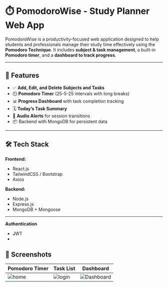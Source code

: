 # ⏱️ PomodoroWise - Study Planner Web App

PomodoroWise is a productivity-focused web application designed to help students and professionals manage their study time effectively using the **Pomodoro Technique**. It includes **subject & task management**, a built-in **Pomodoro timer**, and a **dashboard to track progress**.

---

## 🚀 Features

- ✅ **Add, Edit, and Delete Subjects and Tasks**
- ⏲️ **Pomodoro Timer** (25-5-25 intervals with long breaks)
- 📊 **Progress Dashboard** with task completion tracking
- 🗓️ **Today’s Task Summary**
- 🔔 **Audio Alerts** for session transitions
- 📦 Backend with MongoDB for persistent data

---

## 🛠️ Tech Stack

**Frontend:**
- React.js
- TailwindCSS / Bootstrap
- Axios

**Backend:**
- Node.js
- Express.js
- MongoDB + Mongoose

---
**Authentication**
- JWT
- 
## 📸 Screenshots

| Pomodoro Timer | Task List | Dashboard |
|----------------|-----------|-----------|
| ![home](screenshots/homepage.png) | ![login](screenshots/loginpage.png) | ![Dashboard](screenshots/dashboard.png) |![Task](screenshots/addtask.png)|![Timer](screenshots/todolist.png)

